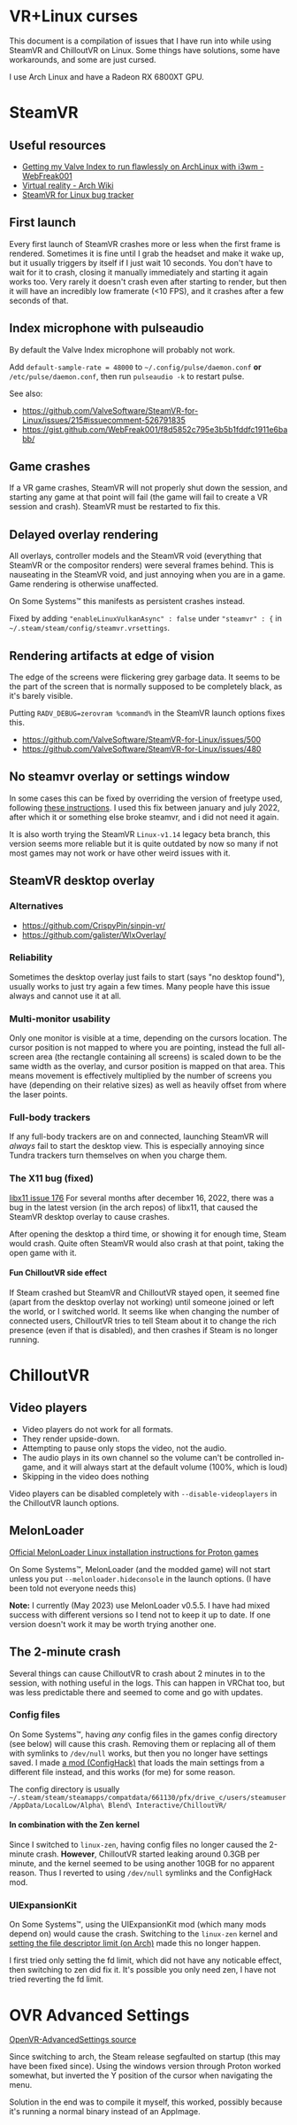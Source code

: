 # VR+Linux curses
This document is a compilation of issues that I have run into while using SteamVR and ChilloutVR on Linux. Some things have solutions, some have workarounds, and some are just cursed.

I use Arch Linux and have a Radeon RX 6800XT GPU.

# SteamVR
## Useful resources
- [Getting my Valve Index to run flawlessly on ArchLinux with i3wm - WebFreak001](https://gist.github.com/WebFreak001/f8d5852c795e3b5b1fddfc1911e6babb)
- [Virtual reality - Arch Wiki](https://wiki.archlinux.org/title/Virtual_reality)
- [SteamVR for Linux bug tracker](https://github.com/ValveSoftware/SteamVR-for-Linux/issues/)


## First launch
Every first launch of SteamVR crashes more or less when the first frame is rendered. Sometimes it is fine until I grab the headset and make it wake up, but it usually triggers by itself if I just wait 10 seconds. You don't have to wait for it to crash, closing it manually immediately and starting it again works too. Very rarely it doesn't crash even after starting to render, but then it will have an incredibly low framerate (<10 FPS), and it crashes after a few seconds of that.

## Index microphone with pulseaudio
By default the Valve Index microphone will probably not work.

Add `default-sample-rate = 48000` to `~/.config/pulse/daemon.conf` **or** `/etc/pulse/daemon.conf`, then run `pulseaudio -k` to restart pulse.

See also:
- https://github.com/ValveSoftware/SteamVR-for-Linux/issues/215#issuecomment-526791835
- https://gist.github.com/WebFreak001/f8d5852c795e3b5b1fddfc1911e6babb/

## Game crashes
If a VR game crashes, SteamVR will not properly shut down the session, and starting any game at that point will fail (the game will fail to create a VR session and crash). SteamVR must be restarted to fix this.

## Delayed overlay rendering
All overlays, controller models and the SteamVR void (everything that SteamVR or the compositor renders) were several frames behind. This is nauseating in the SteamVR void, and just annoying when you are in a game. Game rendering is otherwise unaffected.

On Some Systems™️ this manifests as persistent crashes instead.

Fixed by adding `"enableLinuxVulkanAsync" : false` under `"steamvr" : {` in `~/.steam/steam/config/steamvr.vrsettings`.

## Rendering artifacts at edge of vision
The edge of the screens were flickering grey garbage data. It seems to be the part of the screen that is normally supposed to be completely black, as it's barely visible.

Putting `RADV_DEBUG=zerovram %command%` in the SteamVR launch options fixes this.

- https://github.com/ValveSoftware/SteamVR-for-Linux/issues/500
- https://github.com/ValveSoftware/SteamVR-for-Linux/issues/480

## No steamvr overlay or settings window
In some cases this can be fixed by overriding the version of freetype used, following [these instructions](https://www.gamingonlinux.com/2021/11/steamvr-overlay-not-working-on-arch-or-manjaro-linux-heres-a-fix/). I used this fix between january and july 2022, after which it or something else broke steamvr, and i did not need it again.

It is also worth trying the SteamVR `Linux-v1.14` legacy beta branch, this version seems more reliable but it is quite outdated by now so many if not most games may not work or have other weird issues with it.

## SteamVR desktop overlay
### Alternatives
- https://github.com/CrispyPin/sinpin-vr/
- https://github.com/galister/WlxOverlay/

### Reliability
Sometimes the desktop overlay just fails to start (says "no desktop found"), usually works to just try again a few times. Many people have this issue always and cannot use it at all.

### Multi-monitor usability
Only one monitor is visible at a time, depending on the cursors location.
The cursor position is not mapped to where you are pointing, instead the full all-screen area (the rectangle containing all screens) is scaled down to be the same width as the overlay, and cursor position is mapped on that area. This means movement is effectively multiplied by the number of screens you have (depending on their relative sizes) as well as heavily offset from where the laser points.

### Full-body trackers
If any full-body trackers are on and connected, launching SteamVR will *always* fail to start the desktop view. This is especially annoying since Tundra trackers turn themselves on when you charge them.

### The X11 bug (fixed)
[libx11 issue 176](https://gitlab.freedesktop.org/xorg/lib/libx11/-/issues/176)
For several months after december 16, 2022, there was a bug in the latest version (in the arch repos) of libx11, that caused the SteamVR desktop overlay to cause crashes.

After opening the desktop a third time, or showing it for enough time, Steam would crash. Quite often SteamVR would also crash at that point, taking the open game with it.

#### Fun ChilloutVR side effect
If Steam crashed but SteamVR and ChilloutVR stayed open, it seemed fine (apart from the desktop overlay not working) until someone joined or left the world, or I switched world. It seems like when changing the number of connected users, ChilloutVR tries to tell Steam about it to change the rich presence (even if that is disabled), and then crashes if Steam is no longer running.

# ChilloutVR
## Video players
- Video players do not work for all formats.
- They render upside-down.
- Attempting to pause only stops the video, not the audio.
- The audio plays in its own channel so the volume can't be controlled in-game, and it will always start at the default volume (100%, which is loud)
- Skipping in the video does nothing

Video players can be disabled completely with `--disable-videoplayers` in the ChilloutVR launch options.

## MelonLoader
[Official MelonLoader Linux installation instructions for Proton games](https://melonwiki.xyz/#/README?id=linux-instructions)

On Some Systems™️, MelonLoader (and the modded game) will not start unless you put `--melonloader.hideconsole` in the launch options. (I have been told not everyone needs this)

**Note:** I currently (May 2023) use MelonLoader v0.5.5. I have had mixed success with different versions so I tend not to keep it up to date. If one version doesn't work it may be worth trying another one.

<!--
(These instructions are out of date, use the official ones above instead.)
### Installation
- Download [MelonLoader.x64.zip](https://github.com/LavaGang/MelonLoader/releases/)
- Install [protontricks](https://github.com/Matoking/protontricks/#installation) (aur `protontricks`)
- run `protontricks 661130 winecfg`, click **Libraries**, type in `version` and click **Add**
- run `protontricks 661130 dotnet48`
 -->

## The 2-minute crash
Several things can cause ChilloutVR to crash about 2 minutes in to the session, with nothing useful in the logs. This can happen in VRChat too, but was less predictable there and seemed to come and go with updates.

### Config files
On Some Systems™️, having *any* config files in the games config directory (see below) will cause this crash. Removing them or replacing all of them with symlinks to `/dev/null` works, but then you no longer have settings saved. I made [a mod (ConfigHack)](https://github.com/CrispyPin/CVR-ConfigHack) that loads the main settings from a different file instead, and this works (for me) for some reason.

The config directory is usually `~/.steam/steam/steamapps/compatdata/661130/pfx/drive_c/users/steamuser/AppData/LocalLow/Alpha\ Blend\ Interactive/ChilloutVR/`

#### In combination with the Zen kernel
Since I switched to `linux-zen`, having config files no longer caused the 2-minute crash. **However**, ChilloutVR started leaking around 0.3GB per minute, and the kernel seemed to be using another 10GB for no apparent reason. Thus I reverted to using `/dev/null` symlinks and the ConfigHack mod.

### UIExpansionKit
On Some Systems™️, using the UIExpansionKit mod (which many mods depend on) would cause the crash. Switching to the `linux-zen` kernel and [setting the file descriptor limit (on Arch)](https://wiki.archlinux.org/title/Limits.conf#nofile) made this no longer happen.

I first tried only setting the fd limit, which did not have any noticable effect, then switching to zen did fix it. It's possible you only need zen, I have not tried reverting the fd limit.


# OVR Advanced Settings
[OpenVR-AdvancedSettings source](https://github.com/OpenVR-Advanced-Settings/OpenVR-AdvancedSettings/)

Since switching to arch, the Steam release segfaulted on startup (this may have been fixed since). Using the windows version through Proton worked somewhat, but inverted the Y position of the cursor when navigating the menu.

Solution in the end was to compile it myself, this worked, possibly because it's running a normal binary instead of an AppImage.
